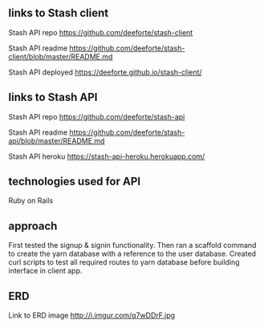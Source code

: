 ## links to Stash client

Stash API repo <https://github.com/deeforte/stash-client>

Stash API readme <https://github.com/deeforte/stash-client/blob/master/README.md>

Stash API deployed <https://deeforte.github.io/stash-client/>


## links to Stash API

Stash API repo <https://github.com/deeforte/stash-api>

Stash API readme <https://github.com/deeforte/stash-api/blob/master/README.md>

Stash API heroku <https://stash-api-heroku.herokuapp.com/>


## technologies used for API

Ruby on Rails

## approach

First tested the signup & signin functionality.  Then ran a scaffold command to create the yarn database with a reference to the user database. Created curl scripts to test all required routes to yarn database before building interface in client app.

## ERD

Link to ERD image http://i.imgur.com/q7wDDrF.jpg
